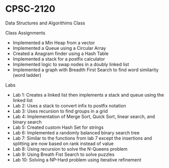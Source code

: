 # CPSC-2120
Data Structures and Algorithims Class

Class Assignments
 - Implemented a Min Heap from a vector
 - Implemented a Queue using a Circular Array
 - Created a Anagram finder using a Hash Table
 - Implemented a stack for a postfix calculator
 - Implemented logic to swap nodes in a doubly linked list
 - Implemented a graph with Breadth First Search to find word similarity (word ladder)

Labs
 - Lab 1: Creates a linked list then implements a stack and queue using the linked list
 - Lab 2: Uses a stack to convert infix to postfix notation
 - Lab 3: Uses recursion to find groups in a grid
 - Lab 4: Implementation of Merge Sort, Quick Sort, linear search, and binary search
 - Lab 5: Created custom Hash Set for strings
 - Lab 6: Implemented a randomly balanced binary search tree
 - Lab 7: Similar to the functions from lab 7 except the insertions and splitting are now based on rank instead of value
 - Lab 8: Using recursion to solve the N-Queens problem
 - Lab 9: Using Breath Fist Search to solve puzzles
 - Lab 10: Solving a NP-Hard problem using iterative refinement
